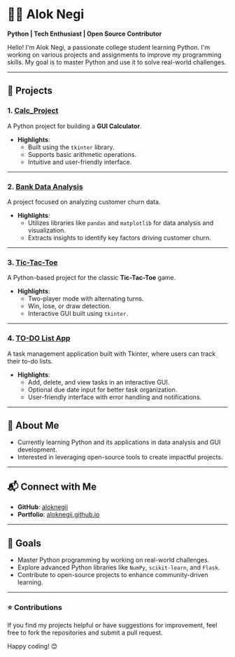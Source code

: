 # 👨‍💻 Alok Negi  
**Python | Tech Enthusiast | Open Source Contributor**  

Hello! I'm Alok Negi, a passionate college student learning Python. I'm working on various projects and assignments to improve my programming skills. My goal is to master Python and use it to solve real-world challenges.  

---

## 🚀 Projects  

### 1. [Calc_Project](https://aloknegii.github.io/calculator_gui/)  
A Python project for building a **GUI Calculator**.  
- **Highlights**:  
  - Built using the `tkinter` library.  
  - Supports basic arithmetic operations.  
  - Intuitive and user-friendly interface.  

---

### 2. [Bank Data Analysis](https://aloknegii.github.io/bank-analysis/)  
A project focused on analyzing customer churn data.  
- **Highlights**:  
  - Utilizes libraries like `pandas` and `matplotlib` for data analysis and visualization.  
  - Extracts insights to identify key factors driving customer churn.  

---

### 3. [Tic-Tac-Toe](https://aloknegii.github.io/tic-tac-toe/)  
A Python-based project for the classic **Tic-Tac-Toe** game.  
- **Highlights**:  
  - Two-player mode with alternating turns.  
  - Win, lose, or draw detection.  
  - Interactive GUI built using `tkinter`.  

---

### 4. [TO-DO List App](https://aloknegii.github.io/to-do-list/)  
A task management application built with Tkinter, where users can track their to-do lists.  
- **Highlights**:  
  - Add, delete, and view tasks in an interactive GUI.  
  - Optional due date input for better task organization.  
  - User-friendly interface with error handling and notifications.  

---

## 🌱 About Me  
- Currently learning Python and its applications in data analysis and GUI development.  
- Interested in leveraging open-source tools to create impactful projects.  

---

## 📬 Connect with Me  
- **GitHub**: [aloknegii](https://github.com/aloknegii)  
- **Portfolio**: [aloknegii.github.io](https://aloknegii.github.io/)  

---

## 🎯 Goals  
- Master Python programming by working on real-world challenges.  
- Explore advanced Python libraries like `NumPy`, `scikit-learn`, and `Flask`.  
- Contribute to open-source projects to enhance community-driven learning.  

---

### ⭐️ Contributions  
If you find my projects helpful or have suggestions for improvement, feel free to fork the repositories and submit a pull request.  

Happy coding! 😊  
